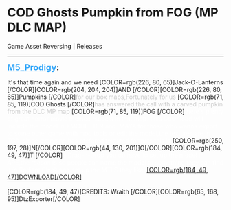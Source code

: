 # COD Ghosts Pumpkin from FOG (MP DLC MAP)
Game Asset Reversing | Releases

---
<strong style="font-size: 1.4em;"><span style="text-decoration: underline;text-decoration-color: #34a7f9;"><span style="color:#34a7f9;">M5_Prodigy</span></span>:</strong>

<p>It&#39;s that time again and we need [COLOR=rgb(226, 80, 65)]Jack-O-Lanterns [/COLOR][COLOR=rgb(204, 204, 204)]AND [/COLOR][COLOR=rgb(226, 80, 65)]Pumpkins [/COLOR]<span style="color:#cccccc;">for our box maps,Fortunately for us </span>[COLOR=rgb(71, 85, 119)]COD Ghosts [/COLOR]<span style="color:#cccccc;">has answered the call with a carved pumpkin from the DLC MP map </span>[COLOR=rgb(71, 85, 119)]FOG [/COLOR]<span style="color:#ffffff;">there&#39;s plenty of great horror movie themed models in that map. This Download will include the model in XMODEL.BIN and .MAYA for those who wanna export to some other game with mod tools or edit the model,the textures are in TGA. since everyone has prefered textured formats,this is </span>[COLOR=rgb(250, 197, 28)]N[/COLOR][COLOR=rgb(44, 130, 201)]O[/COLOR][COLOR=rgb(184, 49, 47)]T [/COLOR]<span style="color:#ffffff;">a Drag-n-Drop you do have to set up the model in APE,the reason is so people can name the model to something they can find it in Radiant Black and set up the MTLS they like. </span><a href="https://mega.nz/#!VMpDFSCL!IBU-sRWqJVmwKaN_nReOyuc0rOwDA3FsRxQJ2Ei6Gfo">[COLOR=rgb(184, 49, 47)]DOWNLOAD[/COLOR]</a><br /><br />[COLOR=rgb(184, 49, 47)]CREDITS: Wraith [/COLOR][COLOR=rgb(65, 168, 95)]DtzExporter[/COLOR]</p>
